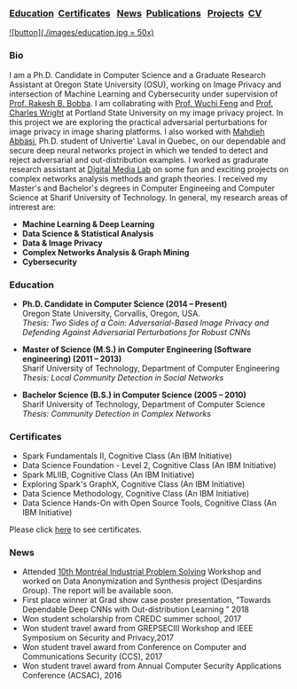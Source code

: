 

### [Education](#education) &nbsp;[Certificates](#certificates) &nbsp; [News](#news)&nbsp; [Publications](/Publications/papers.html) &nbsp; [Projects](project.md)&nbsp; [CV](./CV.pdf)&nbsp;


[![button](./images/education.jpg = 50x)](#education)

### Bio

I am a Ph.D. Candidate in Computer Science and a Graduate Research Assistant at Oregon State University (OSU), working on Image Privacy and intersection of Machine Learning and Cybersecurity under supervision of [Prof. Rakesh B. Bobba](https://eecs.oregonstate.edu/people/bobba-rakesh). I  am collabrating with  [Prof. Wuchi Feng](https://web.cecs.pdx.edu/~wuchi/) and [Prof. Charles Wright](https://web.cecs.pdx.edu/~cvwright/) at Portland State University on my image privacy project. In this project we are exploring  the practical adversarial perturbations for image privacy in image sharing platforms. I also worked with 
 [Mahdieh Abbasi](http://mahdane.github.io), Ph.D. student of Univertie' Laval in Quebec, on our dependable and secure deep neural networks project in which we tended to detect and reject adversarial and out-distribution examples. I worked as gradurate research assistant at [Digital Media Lab](http://dml.ce.sharif.edu/dmlsite/?q=people)  on some fun and exciting projects on complex networks analysis methods and graph theories. I received my Master's and Bachelor's degrees in Computer Engineeing and Computer Science at Sharif University of Technology. In general, my research areas of intrerest are:

* **Machine Learning & Deep Learning** 
* **Data Science & Statistical Analysis** 
* **Data & Image Privacy** 
* **Complex Networks Analysis & Graph Mining** 
* **Cybersecurity** 


### Education

                         
* **Ph.D. Candidate in Computer Science (2014 – Present)**\
  Oregon State University, Corvallis, Oregon, USA.\
  *Thesis: Two Sides of a Coin: Adversarial-Based Image Privacy and Defending Against Adversarial Perturbations for Robust CNNs* 
  
* **Master of Science (M.S.) in Computer Engineering (Software engineering) (2011 – 2013)** \
  Sharif University of Technology, Department of Computer Engineering \
  *Thesis: Local Community Detection in Social Networks*
  
* **Bachelor Science (B.S.) in Computer Science (2005 – 2010)**\
  Sharif University of Technology, Department of Computer Science\
  *Thesis: Community Detection in Complex Networks*
  

### Certificates
* Spark Fundamentals II,  Cognitive Class (An IBM Initiative)
* Data Science Foundation - Level 2,  Cognitive Class (An IBM Initiative)
* Spark MLlIB, Cognitive Class (An IBM Initiative)
* Exploring Spark's GraphX, Cognitive Class (An IBM Initiative)
* Data Science Methodology, Cognitive Class (An IBM Initiative)
* Data Science Hands-On with Open Source Tools, Cognitive Class (An IBM Initiative)

Please click [here](certificates.pdf) to see certificates.
 


### News
* Attended [10th Montréal Industrial Problem Solving](http://www.crm.umontreal.ca/industrialprob2020/) Workshop and worked on Data Anonymization and Synthesis project (Desjardins Group). The report will be available soon.
* First place winner at Grad show case poster presentation, ”Towards Dependable Deep CNNs with Out-distribution Learning ” 2018
* Won student  scholarship  from  CREDC summer school, 2017 
* Won student  travel award  from  GREPSECIII Workshop and IEEE Symposium on Security and Privacy,2017 
* Won student  travel award  from Conference on Computer and Communications Security (CCS), 2017 
* Won student  travel award  from  Annual Computer Security Applications Conference (ACSAC), 2016



